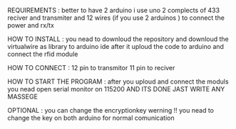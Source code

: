 REQUIREMENTS :
better to have 2 arduino i use uno 
2 complects of 433 reciver and transmiter 
and 12 wires (if you use 2 arduinos ) to connect the power and rx/tx


HOW TO INSTALL :
you nead to downloud the repository
and downloud the virtualwire as library to arduino ide 
after it uploud the code to arduino and connect the rfid module 


HOW TO CONNECT : 
12 pin to transmitor 
11 pin to reciver 

HOW TO START THE PROGRAM :
after you uploud and connect the moduls 
you nead open serial monitor on 115200 
AND ITS DONE JAST WRITE ANY MASSEGE 

OPTIONAL :
you can change the encryptionkey 
werning !! you nead to change the key on both arduino for normal comunication


